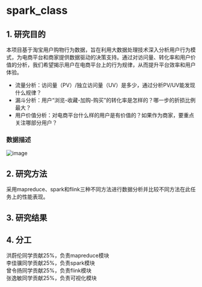 # spark_class
## 1. 研究目的
本项目基于淘宝用户购物行为数据，旨在利用大数据处理技术深入分析用户行为模式，为电商平台和商家提供数据驱动的决策支持。通过对访问量、转化率和用户价值的分析，我们希望揭示用户在电商平台上的行为规律，从而提升平台效率和用户体验。  
* 流量分析：访问量（PV）/独立访问量（UV）是多少，通过分析PV/UV能发现什么规律？
* 漏斗分析：用户“浏览-收藏-加购-购买”的转化率是怎样的？哪一步的折损比例最大？
* 用户价值分析：对电商平台什么样的用户是有价值的？如果作为商家，要重点关注哪部分用户？
### 数据描述
![image](https://github.com/user-attachments/assets/b481a4a3-8dc0-4e02-9a58-c7140c97a9dd)


## 2. 研究方法
采用mapreduce、spark和flink三种不同方法进行数据分析并比较不同方法在此任务上的性能表现。
## 3. 研究结果

## 4. 分工
洪蔚伦同学贡献25%，负责mapreduce模块  
李佳骥同学贡献25%，负责spark模块  
曾令扬同学贡献25%，负责flink模块  
张逸敏同学贡献25%，负责可视化模块
